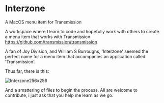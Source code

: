# Interzone
A MacOS menu item for Transmission

A workspace where I learn to code and hopefully work with others to create a menu item that works with Transmission https://github.com/transmission/transmission.

A fan of Joy Division, and William S Burroughs, 'Interzone' seemed the perfect name for a menu item that accompanies an application called 'Transmission'.


Thus far, there is this:

![Interzone256x256](https://user-images.githubusercontent.com/69029666/164959041-4ca47264-9356-4f78-83a8-f588e07d1246.png)

And a smattering of files to begin the process. All are welcome to contribute, i just ask that you help me learn as we go.


